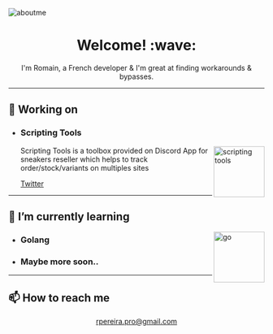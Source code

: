![aboutme](https://cdn.discordapp.com/attachments/808528452000808990/1120049689950163055/carbon.png)

<h1 align='center'> Welcome! :wave:</h1>
<p align='center'>
I'm Romain, a French developer & I'm great at finding workarounds & bypasses.
</p>

---

## 🔭 Working on
<ul>
  <li>
    <h3><b>Scripting Tools</b></h3>
    <img width="100" align='right' alt="scripting tools" src="https://cdn.discordapp.com/attachments/808528452000808990/1120323055181385768/ZKOhewTD_400x400.png">
    <p> Scripting Tools is a toolbox provided on Discord App for sneakers reseller which helps to track order/stock/variants on multiples sites </p>
    <a href="https://twitter.com/scriptingtool">Twitter</a>
  </li>
</ul> 

--- 

## 🌱 I’m currently learning
<img width="100" align='right' alt="go" src="https://cdn.discordapp.com/attachments/808528452000808990/1120324323312422963/Go-Logo_Blue.png">
<ul>  <li>
    <h3><b>Golang</b></h3>
  </li>
  <li>
    <h3><b>Maybe more soon..</b></h3>
  </li>
</ul> 

--- 

## 📫 How to reach me
<p align='center'>
  <a href="mailto:rpereira.pro@gmail.com">rpereira.pro@gmail.com</a>
</p>
<!--
**romsdaplug/romain** is a ✨ _special_ ✨ repository because its `README.md` (this file) appears on your GitHub profile.



Here are some ideas to get you started:

- 🔭 I’m currently working on ...
- 🌱 I’m currently learning ...
- 👯 I’m looking to collaborate on ...
- 🤔 I’m looking for help with ...
- 💬 Ask me about ...
- 📫 How to reach me: ...
- 😄 Pronouns: ...
- ⚡ Fun fact: ...
-->
